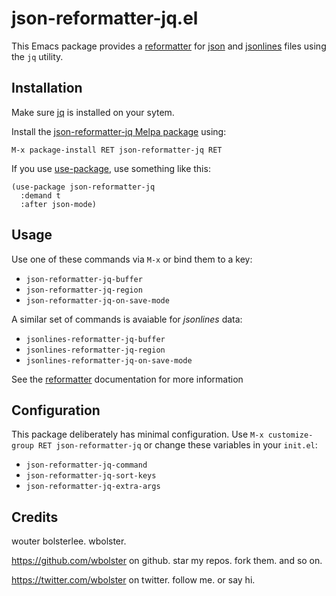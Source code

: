 json-reformatter-jq.el
======================

This Emacs package provides a [reformatter](https://github.com/purcell/reformatter.el) for [json](https://www.json.org/) and [jsonlines](http://jsonlines.org/) files using the `jq` utility.

Installation
------------

Make sure [jq](https://stedolan.github.io/jq/) is installed on your sytem.

Install the [json-reformatter-jq Melpa package](https://melpa.org/#/json-reformatter-jq) using:

```
M-x package-install RET json-reformatter-jq RET
```

If you use [use-package](https://github.com/jwiegley/use-package), use something like this:

``` elisp
(use-package json-reformatter-jq
  :demand t
  :after json-mode)
```

Usage
-----

Use one of these commands via `M-x` or bind them to a key:

- `json-reformatter-jq-buffer`
- `json-reformatter-jq-region`
- `json-reformatter-jq-on-save-mode`

A similar set of commands is avaiable for _jsonlines_ data:

- `jsonlines-reformatter-jq-buffer`
- `jsonlines-reformatter-jq-region`
- `jsonlines-reformatter-jq-on-save-mode`

See the [reformatter](https://github.com/purcell/reformatter.el) documentation for more information

Configuration
-------------

This package deliberately has minimal configuration. Use `M-x customize-group RET json-reformatter-jq` or change these variables in your `init.el`:

- `json-reformatter-jq-command`
- `json-reformatter-jq-sort-keys`
- `json-reformatter-jq-extra-args`

Credits
-------

wouter bolsterlee. wbolster.

https://github.com/wbolster on github. star my repos. fork them. and so on.

https://twitter.com/wbolster on twitter. follow me. or say hi.
